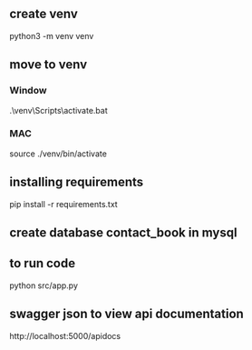 ## create venv
python3 -m venv venv

## move to venv
### Window
.\venv\Scripts\activate.bat

### MAC
source ./venv/bin/activate

## installing requirements
pip install -r requirements.txt

## create database contact_book in mysql

## to run code
python src/app.py

## swagger json to view api documentation
http://localhost:5000/apidocs